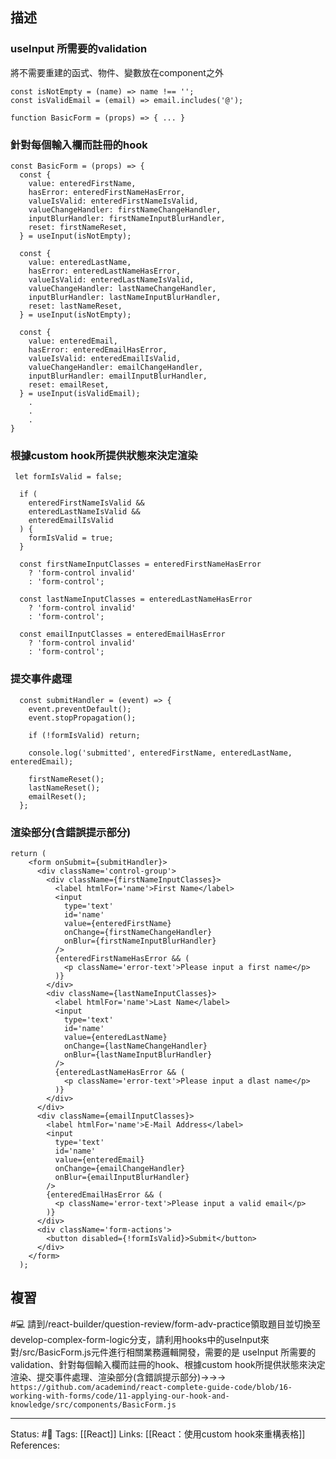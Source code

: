 ## 描述


### useInput 所需要的validation
將不需要重建的函式、物件、變數放在component之外
```
const isNotEmpty = (name) => name !== '';
const isValidEmail = (email) => email.includes('@');

function BasicForm = (props) => { ... }
```

### 針對每個輸入欄而註冊的hook
```
const BasicForm = (props) => {
  const {
    value: enteredFirstName,
    hasError: enteredFirstNameHasError,
    valueIsValid: enteredFirstNameIsValid,
    valueChangeHandler: firstNameChangeHandler,
    inputBlurHandler: firstNameInputBlurHandler,
    reset: firstNameReset,
  } = useInput(isNotEmpty);

  const {
    value: enteredLastName,
    hasError: enteredLastNameHasError,
    valueIsValid: enteredLastNameIsValid,
    valueChangeHandler: lastNameChangeHandler,
    inputBlurHandler: lastNameInputBlurHandler,
    reset: lastNameReset,
  } = useInput(isNotEmpty);

  const {
    value: enteredEmail,
    hasError: enteredEmailHasError,
    valueIsValid: enteredEmailIsValid,
    valueChangeHandler: emailChangeHandler,
    inputBlurHandler: emailInputBlurHandler,
    reset: emailReset,
  } = useInput(isValidEmail);
	.
	.
	.
}
```

### 根據custom hook所提供狀態來決定渲染

```
 let formIsValid = false;

  if (
    enteredFirstNameIsValid &&
    enteredLastNameIsValid &&
    enteredEmailIsValid
  ) {
    formIsValid = true;
  }

  const firstNameInputClasses = enteredFirstNameHasError
    ? 'form-control invalid'
    : 'form-control';

  const lastNameInputClasses = enteredLastNameHasError
    ? 'form-control invalid'
    : 'form-control';

  const emailInputClasses = enteredEmailHasError
    ? 'form-control invalid'
    : 'form-control';
```


### 提交事件處理

```
  const submitHandler = (event) => {
    event.preventDefault();
    event.stopPropagation();

    if (!formIsValid) return;

    console.log('submitted', enteredFirstName, enteredLastName, enteredEmail);

    firstNameReset();
    lastNameReset();
    emailReset();
  };
```

### 渲染部分(含錯誤提示部分)
```
return (
    <form onSubmit={submitHandler}>
      <div className='control-group'>
        <div className={firstNameInputClasses}>
          <label htmlFor='name'>First Name</label>
          <input
            type='text'
            id='name'
            value={enteredFirstName}
            onChange={firstNameChangeHandler}
            onBlur={firstNameInputBlurHandler}
          />
          {enteredFirstNameHasError && (
            <p className='error-text'>Please input a first name</p>
          )}
        </div>
        <div className={lastNameInputClasses}>
          <label htmlFor='name'>Last Name</label>
          <input
            type='text'
            id='name'
            value={enteredLastName}
            onChange={lastNameChangeHandler}
            onBlur={lastNameInputBlurHandler}
          />
          {enteredLastNameHasError && (
            <p className='error-text'>Please input a dlast name</p>
          )}
        </div>
      </div>
      <div className={emailInputClasses}>
        <label htmlFor='name'>E-Mail Address</label>
        <input
          type='text'
          id='name'
          value={enteredEmail}
          onChange={emailChangeHandler}
          onBlur={emailInputBlurHandler}
        />
        {enteredEmailHasError && (
          <p className='error-text'>Please input a valid email</p>
        )}
      </div>
      <div className='form-actions'>
        <button disabled={!formIsValid}>Submit</button>
      </div>
    </form>
  );
```

## 複習


#💻 請到/react-builder/question-review/form-adv-practice領取題目並切換至develop-complex-form-logic分支，請利用hooks中的useInput來對/src/BasicForm.js元件進行相關業務邏輯開發，需要的是 useInput 所需要的validation、針對每個輸入欄而註冊的hook、根據custom hook所提供狀態來決定渲染、提交事件處理、渲染部分(含錯誤提示部分)->->-> `https://github.com/academind/react-complete-guide-code/blob/16-working-with-forms/code/11-applying-our-hook-and-knowledge/src/components/BasicForm.js`
<!--SR:!2022-11-05,10,250-->




---
Status: #🌱 
Tags:
[[React]]
Links:
[[React：使用custom hook來重構表格]]
References: